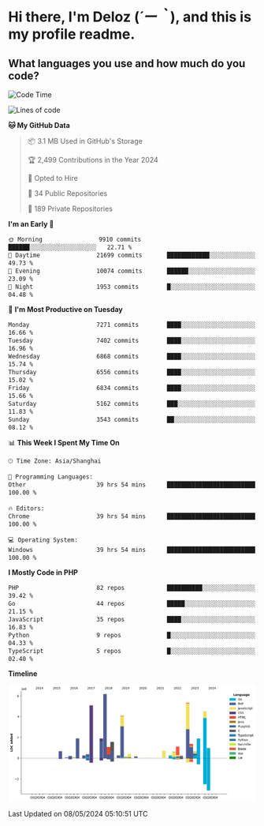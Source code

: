 # **Hi there, I'm Deloz (*´ー｀*), and this is my profile readme.**

## **What languages you use and how much do you code?**

<!--START_SECTION:waka-->
![Code Time](http://img.shields.io/badge/Code%20Time-3%2C933%20hrs%2046%20mins-blue)

![Lines of code](https://img.shields.io/badge/From%20Hello%20World%20I%27ve%20Written-42.1%20million%20lines%20of%20code-blue)

**🐱 My GitHub Data** 

> 📦 3.1 MB Used in GitHub's Storage 
 > 
> 🏆 2,499 Contributions in the Year 2024
 > 
> 💼 Opted to Hire
 > 
> 📜 34 Public Repositories 
 > 
> 🔑 189 Private Repositories 
 > 
**I'm an Early 🐤** 

```text
🌞 Morning                9910 commits        ██████░░░░░░░░░░░░░░░░░░░   22.71 % 
🌆 Daytime                21699 commits       ████████████░░░░░░░░░░░░░   49.73 % 
🌃 Evening                10074 commits       ██████░░░░░░░░░░░░░░░░░░░   23.09 % 
🌙 Night                  1953 commits        █░░░░░░░░░░░░░░░░░░░░░░░░   04.48 % 
```
📅 **I'm Most Productive on Tuesday** 

```text
Monday                   7271 commits        ████░░░░░░░░░░░░░░░░░░░░░   16.66 % 
Tuesday                  7402 commits        ████░░░░░░░░░░░░░░░░░░░░░   16.96 % 
Wednesday                6868 commits        ████░░░░░░░░░░░░░░░░░░░░░   15.74 % 
Thursday                 6556 commits        ████░░░░░░░░░░░░░░░░░░░░░   15.02 % 
Friday                   6834 commits        ████░░░░░░░░░░░░░░░░░░░░░   15.66 % 
Saturday                 5162 commits        ███░░░░░░░░░░░░░░░░░░░░░░   11.83 % 
Sunday                   3543 commits        ██░░░░░░░░░░░░░░░░░░░░░░░   08.12 % 
```


📊 **This Week I Spent My Time On** 

```text
🕑︎ Time Zone: Asia/Shanghai

💬 Programming Languages: 
Other                    39 hrs 54 mins      █████████████████████████   100.00 % 

🔥 Editors: 
Chrome                   39 hrs 54 mins      █████████████████████████   100.00 % 

💻 Operating System: 
Windows                  39 hrs 54 mins      █████████████████████████   100.00 % 
```

**I Mostly Code in PHP** 

```text
PHP                      82 repos            ██████████░░░░░░░░░░░░░░░   39.42 % 
Go                       44 repos            █████░░░░░░░░░░░░░░░░░░░░   21.15 % 
JavaScript               35 repos            ████░░░░░░░░░░░░░░░░░░░░░   16.83 % 
Python                   9 repos             █░░░░░░░░░░░░░░░░░░░░░░░░   04.33 % 
TypeScript               5 repos             █░░░░░░░░░░░░░░░░░░░░░░░░   02.40 % 
```



**Timeline**

![Lines of Code chart](https://raw.githubusercontent.com/deloz/deloz/main/assets/bar_graph.png)


 Last Updated on 08/05/2024 05:10:51 UTC
<!--END_SECTION:waka-->
